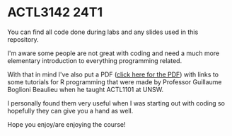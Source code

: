 # ACTL3142 24T1

You can find all code done during labs and any slides used in this repository.

I'm aware some people are not great with coding and need a much more elementary introduction to everything programming related.

With that in mind I've also put a PDF ([click here for the PDF](R_Tutorials_by_Prof_Beaulieu.pdf)) with links to some tutorials for R programming that were made by Professor Guillaume Boglioni Beaulieu when he taught ACTL1101 at UNSW.

I personally found them very useful when I was starting out with coding so hopefully they can give you a hand as well. 

Hope you enjoy/are enjoying the course!